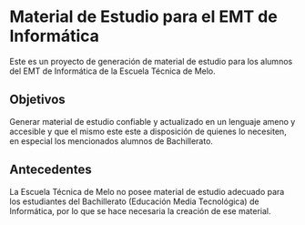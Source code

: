 # Material de Estudio para el EMT de Informática
Este es un proyecto de generación de material de estudio para los alumnos del EMT de Informática de la Escuela Técnica de Melo.
## Objetivos
Generar material de estudio confiable y actualizado en un lenguaje ameno y accesible y que el mismo este este a disposición de quienes lo necesiten, en especial los mencionados alumnos de Bachillerato.
## Antecedentes
La Escuela Técnica de Melo no posee material de estudio adecuado para los estudiantes del Bachillerato (Educación Media Tecnológica) de Informática, por lo que se hace necesaria la creación de ese material.




